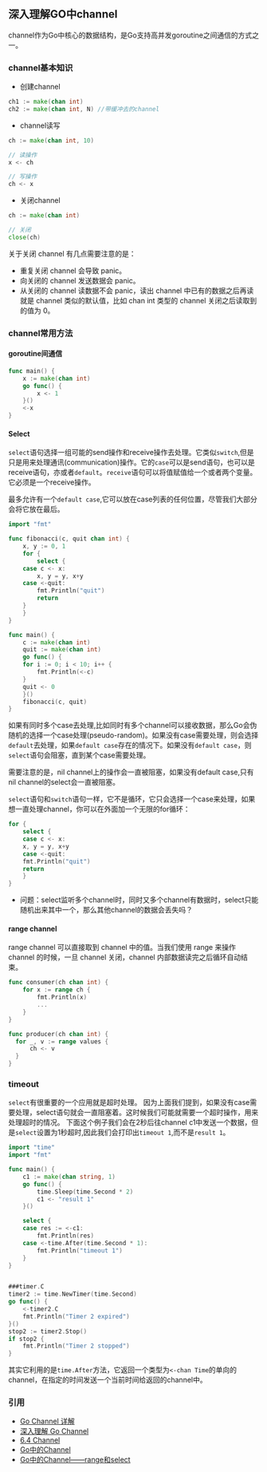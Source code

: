 ## 深入理解GO中channel

channel作为Go中核心的数据结构，是Go支持高并发goroutine之间通信的方式之一。

### channel基本知识

* 创建channel

```go
ch1 := make(chan int)  
ch2 := make(chan int, N) //带缓冲去的channel
```

* channel读写

```go
ch := make(chan int, 10)

// 读操作
x <- ch

// 写操作
ch <- x
```

* 关闭channel

```go
ch := make(chan int)

// 关闭
close(ch)
```

关于关闭 channel 有几点需要注意的是：

- 重复关闭 channel 会导致 panic。
- 向关闭的 channel 发送数据会 panic。
- 从关闭的 channel 读数据不会 panic，读出 channel 中已有的数据之后再读就是 channel 类似的默认值，比如 chan int 类型的 channel 关闭之后读取到的值为 0。



### channel常用方法

#### goroutine间通信

```go
func main() {
    x := make(chan int)
    go func() {
        x <- 1
    }()
    <-x
}
```

#### Select

`select`语句选择一组可能的send操作和receive操作去处理。它类似`switch`,但是只是用来处理通讯(communication)操作。它的`case`可以是send语句，也可以是receive语句，亦或者`default`。`receive`语句可以将值赋值给一个或者两个变量。它必须是一个receive操作。

最多允许有一个`default case`,它可以放在case列表的任何位置，尽管我们大部分会将它放在最后。

```go
import "fmt"

func fibonacci(c, quit chan int) {
    x, y := 0, 1
    for {
        select {
	case c <- x:
	    x, y = y, x+y
	case <-quit:
	    fmt.Println("quit")
	    return
	}
    }
}

func main() {
    c := make(chan int)
    quit := make(chan int)
    go func() {
	for i := 0; i < 10; i++ {
	    fmt.Println(<-c)
	}
	quit <- 0
    }()
    fibonacci(c, quit)
}
```

如果有同时多个case去处理,比如同时有多个channel可以接收数据，那么Go会伪随机的选择一个case处理(pseudo-random)。如果没有case需要处理，则会选择`default`去处理，如果`default case`存在的情况下。如果没有`default case`，则`select`语句会阻塞，直到某个case需要处理。

需要注意的是，nil channel上的操作会一直被阻塞，如果没有default case,只有nil channel的select会一直被阻塞。

`select`语句和`switch`语句一样，它不是循环，它只会选择一个case来处理，如果想一直处理channel，你可以在外面加一个无限的for循环：

```go
for {
    select {
    case c <- x:
	x, y = y, x+y
    case <-quit:
	fmt.Println("quit")
	return
    }
}
```

* 问题：select监听多个channel时，同时又多个channel有数据时，select只能随机出来其中一个，那么其他channel的数据会丢失吗？

#### range channel

range channel 可以直接取到 channel 中的值。当我们使用 range 来操作 channel 的时候，一旦 channel 关闭，channel 内部数据读完之后循环自动结束。

```go
func consumer(ch chan int) {
    for x := range ch {
        fmt.Println(x)
        ...
    }
}

func producer(ch chan int) {
  for _, v := range values {
      ch <- v
  }  
}
```

### timeout

`select`有很重要的一个应用就是超时处理。 因为上面我们提到，如果没有case需要处理，select语句就会一直阻塞着。这时候我们可能就需要一个超时操作，用来处理超时的情况。
下面这个例子我们会在2秒后往channel c1中发送一个数据，但是`select`设置为1秒超时,因此我们会打印出`timeout 1`,而不是`result 1`。

```go
import "time"
import "fmt"

func main() {
    c1 := make(chan string, 1)
    go func() {
        time.Sleep(time.Second * 2)
        c1 <- "result 1"
    }()

    select {
    case res := <-c1:
        fmt.Println(res)
    case <-time.After(time.Second * 1):
        fmt.Println("timeout 1")
    }
}


###timer.C
timer2 := time.NewTimer(time.Second)
go func() {
    <-timer2.C
    fmt.Println("Timer 2 expired")
}()
stop2 := timer2.Stop()
if stop2 {
    fmt.Println("Timer 2 stopped")
}
```

其实它利用的是`time.After`方法，它返回一个类型为`<-chan Time`的单向的channel，在指定的时间发送一个当前时间给返回的channel中。



### 引用

* [Go Channel 详解](https://colobu.com/2016/04/14/Golang-Channels/)
* [深入理解 Go Channel](http://legendtkl.com/2017/07/30/understanding-golang-channel/)
* [6.4 Channel](https://draveness.me/golang/docs/part3-runtime/ch06-concurrency/golang-channel/)
* [Go中的Channel](https://www.jianshu.com/p/15c94893124c)
* [Go中的Channel——range和select](https://www.jianshu.com/p/fe5dd2efed5d)

